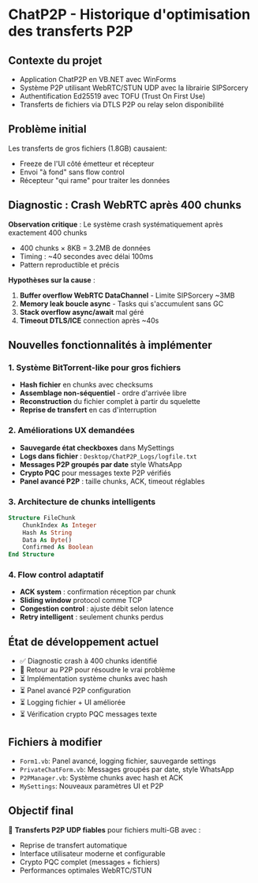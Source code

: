 # ChatP2P - Historique d'optimisation des transferts P2P

## Contexte du projet
- Application ChatP2P en VB.NET avec WinForms
- Système P2P utilisant WebRTC/STUN UDP avec la librairie SIPSorcery
- Authentification Ed25519 avec TOFU (Trust On First Use)
- Transferts de fichiers via DTLS P2P ou relay selon disponibilité

## Problème initial
Les transferts de gros fichiers (1.8GB) causaient:
- Freeze de l'UI côté émetteur et récepteur
- Envoi "à fond" sans flow control
- Récepteur "qui rame" pour traiter les données

## Diagnostic : Crash WebRTC après 400 chunks
**Observation critique** : Le système crash systématiquement après exactement 400 chunks
- 400 chunks × 8KB = 3.2MB de données  
- Timing : ~40 secondes avec délai 100ms
- Pattern reproductible et précis

**Hypothèses sur la cause** :
1. **Buffer overflow WebRTC DataChannel** - Limite SIPSorcery ~3MB
2. **Memory leak boucle async** - Tasks qui s'accumulent sans GC
3. **Stack overflow async/await** mal géré
4. **Timeout DTLS/ICE** connection après ~40s

## Nouvelles fonctionnalités à implémenter

### 1. Système BitTorrent-like pour gros fichiers
- **Hash fichier** en chunks avec checksums
- **Assemblage non-séquentiel** - ordre d'arrivée libre
- **Reconstruction** du fichier complet à partir du squelette
- **Reprise de transfert** en cas d'interruption

### 2. Améliorations UX demandées
- **Sauvegarde état checkboxes** dans MySettings
- **Logs dans fichier** : `Desktop/ChatP2P_Logs/logfile.txt`
- **Messages P2P groupés par date** style WhatsApp
- **Crypto PQC** pour messages texte P2P vérifiés
- **Panel avancé P2P** : taille chunks, ACK, timeout réglables

### 3. Architecture de chunks intelligents
```vb
Structure FileChunk
    ChunkIndex As Integer
    Hash As String
    Data As Byte()
    Confirmed As Boolean
End Structure
```

### 4. Flow control adaptatif
- **ACK system** : confirmation réception par chunk
- **Sliding window** protocol comme TCP
- **Congestion control** : ajuste débit selon latence
- **Retry intelligent** : seulement chunks perdus

## État de développement actuel
- ✅ Diagnostic crash à 400 chunks identifié
- 🔄 Retour au P2P pour résoudre le vrai problème
- ⏳ Implémentation système chunks avec hash
- ⏳ Panel avancé P2P configuration
- ⏳ Logging fichier + UI améliorée
- ⏳ Vérification crypto PQC messages texte

## Fichiers à modifier
- `Form1.vb`: Panel avancé, logging fichier, sauvegarde settings
- `PrivateChatForm.vb`: Messages groupés par date, style WhatsApp
- `P2PManager.vb`: Système chunks avec hash et ACK
- `MySettings`: Nouveaux paramètres UI et P2P

## Objectif final
🎯 **Transferts P2P UDP fiables** pour fichiers multi-GB avec :
- Reprise de transfert automatique
- Interface utilisateur moderne et configurable  
- Crypto PQC complet (messages + fichiers)
- Performances optimales WebRTC/STUN